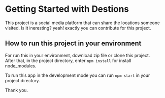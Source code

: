 # Getting Started with Destions

This project is a social media platform that can share the locations someone visited. Is it ineresting? yeah! exactly you can contribute for this project.

## How to run this project in your environment

For run this in your environment, download zip file or clone this project. After that, in the project directory, enter `npm install` for install node_modules.

To run this app in the development mode you can run `npm start` in your project directory.

Thank you.
